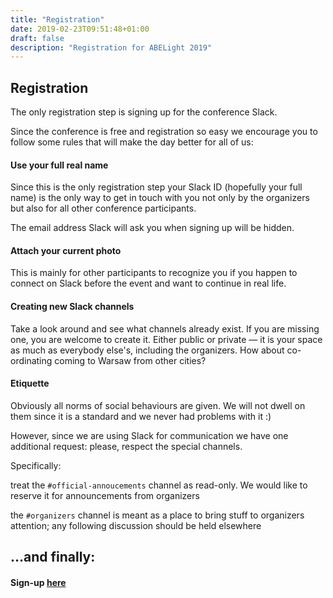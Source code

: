 ```yaml
---
title: "Registration"
date: 2019-02-23T09:51:48+01:00
draft: false
description: "Registration for ABELight 2019"
---
```


## Registration

The only registration step is signing up for the conference Slack.

Since the conference is free and registration so easy we encourage you to follow some rules that will make the day better for all of us:

#### Use your full real name 

Since this is the only registration step your Slack ID (hopefully your full name) is the only way to get in touch with you not only by the organizers but also for all other conference participants.

The email address Slack will ask you when signing up will be hidden.

#### Attach your current photo

This is mainly for other participants to recognize you if you happen to connect on Slack before the event and want to continue in real life.

#### Creating new Slack channels

Take a look around and see what channels already exist. If you are missing one, you are welcome to create it. Either public or private — it is your space as much as everybody else's, including the organizers. How about co-ordinating coming to Warsaw from other cities?

#### Etiquette

Obviously all norms of social behaviours are given. We will not dwell on them since it is a standard and we never had problems with it :)

However, since we are using Slack for communication we have one additional request: please, respect the special channels.

Specifically:

   treat the `#official-annoucements` channel as read-only. We would like to reserve it for announcements from organizers

   the `#organizers` channel is meant as a place to bring stuff to organizers attention; any following discussion should be held elsewhere



## …and finally:

#### Sign-up <a id="in-your-face" href="https://join.slack.com/t/abelight20/shared_invite/enQtOTI3NTg3OTI2NjA5LTQ1NmNhNmUxMzk5OWM3ODZkMjVkYjI2MzJiY2FkOThiZWUxYjU4MDkyNDFkMzc5MDU2NThiZDYyMGQ5NTliZWE">here</a>
